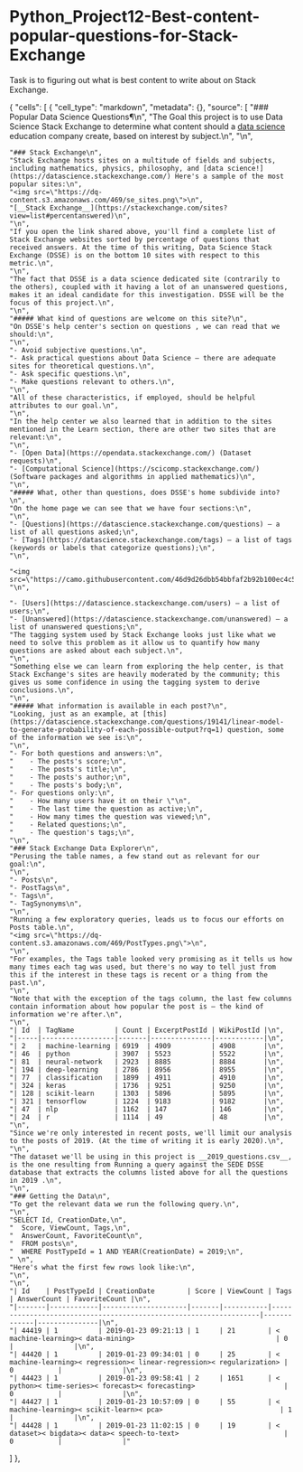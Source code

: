 # Python_Project12-Best-content-popular-questions-for-Stack-Exchange
Task is to figuring out what is best content to write about on Stack Exchange.

{
 "cells": [
  {
   "cell_type": "markdown",
   "metadata": {},
   "source": [
    "### Popular Data Science Questions¶\n",
    "The Goal this project is to use Data Science Stack Exchange to determine what content should a [data science](https://datascience.stackexchange.com/) education company create, based on interest by subject.\n",
    "\n",
    
    "### Stack Exchange\n",
    "Stack Exchange hosts sites on a multitude of fields and subjects, including mathematics, physics, philosophy, and [data science!](https://datascience.stackexchange.com/) Here's a sample of the most popular sites:\n",
    "<img src=\"https://dq-content.s3.amazonaws.com/469/se_sites.png\">\n",
    "[__Stack Exchange__](https://stackexchange.com/sites?view=list#percentanswered)\n",
    "\n",
    "If you open the link shared above, you'll find a complete list of Stack Exchange websites sorted by percentage of questions that received answers. At the time of this writing, Data Science Stack Exchange (DSSE) is on the bottom 10 sites with respect to this metric.\n",
    "\n",
    "The fact that DSSE is a data science dedicated site (contrarily to the others), coupled with it having a lot of an unanswered questions, makes it an ideal candidate for this investigation. DSSE will be the focus of this project.\n",
    "\n",
    "##### What kind of questions are welcome on this site?\n",
    "On DSSE's help center's section on questions , we can read that we should:\n",
    "\n",
    "- Avoid subjective questions.\n",
    "- Ask practical questions about Data Science — there are adequate sites for theoretical questions.\n",
    "- Ask specific questions.\n",
    "- Make questions relevant to others.\n",
    "\n",
    "All of these characteristics, if employed, should be helpful attributes to our goal.\n",
    "\n",
    "In the help center we also learned that in addition to the sites mentioned in the Learn section, there are other two sites that are relevant:\n",
    "\n",
    "- [Open Data](https://opendata.stackexchange.com/) (Dataset requests)\n",
    "- [Computational Science](https://scicomp.stackexchange.com/) (Software packages and algorithms in applied mathematics)\n",
    "\n",
    "##### What, other than questions, does DSSE's home subdivide into?\n",
    "On the home page we can see that we have four sections:\n",
    "\n",
    "- [Questions](https://datascience.stackexchange.com/questions) — a list of all questions asked;\n",
    "- [Tags](https://datascience.stackexchange.com/tags) — a list of tags (keywords or labels that categorize questions);\n",
    "\n",
    
    "<img src=\"https://camo.githubusercontent.com/46d9d26dbb54bbfaf2b92b100ec4c5e427708bf2/68747470733a2f2f64712d636f6e74656e742e73332e616d617a6f6e6177732e636f6d2f3436392f746167735f64732e706e67\">\n",
    "\n",
    
    "- [Users](https://datascience.stackexchange.com/users) — a list of users;\n",
    "- [Unanswered](https://datascience.stackexchange.com/unanswered) — a list of unanswered questions;\n",
    "The tagging system used by Stack Exchange looks just like what we need to solve this problem as it allow us to quantify how many questions are asked about each subject.\n",
    "\n",
    "Something else we can learn from exploring the help center, is that Stack Exchange's sites are heavily moderated by the community; this gives us some confidence in using the tagging system to derive conclusions.\n",
    "\n",
    "##### What information is available in each post?\n",
    "Looking, just as an example, at [this](https://datascience.stackexchange.com/questions/19141/linear-model-to-generate-probability-of-each-possible-output?rq=1) question, some of the information we see is:\n",
    "\n",
    "- For both questions and answers:\n",
    "    - The posts's score;\n",
    "    - The posts's title;\n",
    "    - The posts's author;\n",
    "    - The posts's body;\n",
    "- For questions only:\n",
    "    - How many users have it on their \"\n",
    "    - The last time the question as active;\n",
    "    - How many times the question was viewed;\n",
    "    - Related questions;\n",
    "    - The question's tags;\n",
    "\n",
    "### Stack Exchange Data Explorer\n",
    "Perusing the table names, a few stand out as relevant for our goal:\n",
    "\n",
    "- Posts\n",
    "- PostTags\n",
    "- Tags\n",
    "- TagSynonyms\n",
    "\n",
    "Running a few exploratory queries, leads us to focus our efforts on Posts table.\n",
    "<img src=\"https://dq-content.s3.amazonaws.com/469/PostTypes.png\">\n",
    "\n",
    "For examples, the Tags table looked very promising as it tells us how many times each tag was used, but there's no way to tell just from this if the interest in these tags is recent or a thing from the past.\n",
    "\n",
    "Note that with the exception of the tags column, the last few columns contain information about how popular the post is — the kind of information we're after.\n",
    "\n",
    "| Id  | TagName          | Count | ExcerptPostId | WikiPostId |\n",
    "|-----|------------------|-------|---------------|------------|\n",
    "| 2   | machine-learning | 6919  | 4909          | 4908       |\n",
    "| 46  | python           | 3907  | 5523          | 5522       |\n",
    "| 81  | neural-network   | 2923  | 8885          | 8884       |\n",
    "| 194 | deep-learning    | 2786  | 8956          | 8955       |\n",
    "| 77  | classification   | 1899  | 4911          | 4910       |\n",
    "| 324 | keras            | 1736  | 9251          | 9250       |\n",
    "| 128 | scikit-learn     | 1303  | 5896          | 5895       |\n",
    "| 321 | tensorflow       | 1224  | 9183          | 9182       |\n",
    "| 47  | nlp              | 1162  | 147           | 146        |\n",
    "| 24  | r                | 1114  | 49            | 48         |\n",
    "\n",
    "Since we're only interested in recent posts, we'll limit our analysis to the posts of 2019. (At the time of writing it is early 2020).\n",
    "\n",
    "The dataset we'll be using in this project is __2019_questions.csv__, is the one resulting from Running a query against the SEDE DSSE database that extracts the columns listed above for all the questions in 2019 .\n",
    "\n",
    "### Getting the Data\n",
    "To get the relevant data we run the following query.\n",
    "\n",
    "SELECT Id, CreationDate,\n",
    "  Score, ViewCount, Tags,\n",
    "  AnswerCount, FavoriteCount\n",
    "  FROM posts\n",
    "  WHERE PostTypeId = 1 AND YEAR(CreationDate) = 2019;\n",
    " \n",
    "Here's what the first few rows look like:\n",
    "\n",
    "\n",
    "| Id    | PostTypeId | CreationDate        | Score | ViewCount | Tags                                                              | AnswerCount | FavoriteCount |\n",
    "|-------|------------|---------------------|-------|-----------|-------------------------------------------------------------------|-------------|---------------|\n",
    "| 44419 | 1          | 2019-01-23 09:21:13 | 1     | 21        | < machine-learning>< data-mining>                                   | 0           |               |\n",
    "| 44420 | 1          | 2019-01-23 09:34:01 | 0     | 25        | < machine-learning>< regression>< linear-regression>< regularization> | 0           |               |\n",
    "| 44423 | 1          | 2019-01-23 09:58:41 | 2     | 1651      | < python>< time-series>< forecast>< forecasting>                      | 0           |               |\n",
    "| 44427 | 1          | 2019-01-23 10:57:09 | 0     | 55        | < machine-learning>< scikit-learn>< pca>                             | 1           |               |\n",
    "| 44428 | 1          | 2019-01-23 11:02:15 | 0     | 19        | < dataset>< bigdata>< data>< speech-to-text>                          | 0           |               |"
   ]
  },
